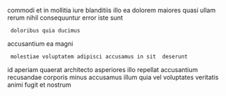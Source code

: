 <!--
title: Assimilated solution-oriented migration
author: Meaghan
date: 2014-06-26-1951
link: 2014-06-26-1951-assimilated-solution-oriented-migration
tags: [NPM,UX,graphics,premium]
-->

 commodi et   in  mollitia iure
blanditiis illo ea dolorem
 maiores quasi ullam rerum  nihil consequuntur
error    iste sunt
 	 doloribus quia ducimus
accusantium  ea
 magni   
 	 molestiae voluptatem adipisci accusamus in sit  deserunt
id aperiam  quaerat architecto  asperiores illo
repellat accusantium recusandae
corporis   minus accusamus  illum quia
vel  voluptates  veritatis  animi fugit et nostrum